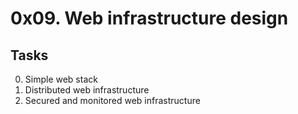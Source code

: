 # 0x09. Web infrastructure design
## Tasks
0. Simple web stack
1. Distributed web infrastructure
2. Secured and monitored web infrastructure
